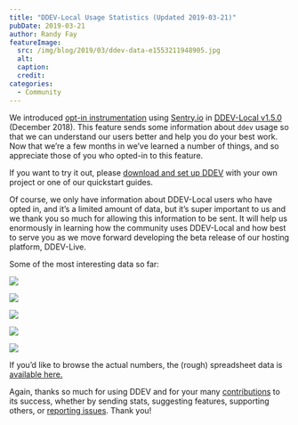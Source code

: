 ```yaml
---
title: "DDEV-Local Usage Statistics (Updated 2019-03-21)"
pubDate: 2019-03-21
author: Randy Fay
featureImage:
  src: /img/blog/2019/03/ddev-data-e1553211948905.jpg
  alt:
  caption:
  credit:
categories:
  - Community
---
```


We introduced [opt-in instrumentation](https://ddev.readthedocs.io/en/stable/users/cli-usage/#opt-in-usage-information) using [Sentry.io](http://sentry.io) in [DDEV-Local v1.5.0](https://github.com/drud/ddev/releases) (December 2018). This feature sends some information about `ddev` usage so that we can understand our users better and help you do your best work. Now that we’re a few months in we’ve learned a number of things, and so appreciate those of you who opted-in to this feature.

If you want to try it out, please [download and set up DDEV](https://ddev.readthedocs.io/en/stable/) with your own project or one of our quickstart guides.

Of course, we only have information about DDEV-Local users who have opted in, and it’s a limited amount of data, but it’s super important to us and we thank you so much for allowing this information to be sent. It will help us enormously in learning how the community uses DDEV-Local and how best to serve you as we move forward developing the beta release of our hosting platform, DDEV-Live.

Some of the most interesting data so far:

![](/img/blog/2019/03/1-os.png)

![](/img/blog/2019/03/2-php.png)

![](/img/blog/2019/03/3-cms.png)

![](/img/blog/2019/03/4-webserver.png)

![](/img/blog/2019/03/5-windows.png)

If you’d like to browse the actual numbers, the (rough) spreadsheet data is [available here.](https://docs.google.com/spreadsheets/d/135MIJBPQifLyssM-CjxGotH3XTrtdCTkcEOb9SQOU6E/edit?usp=sharing)

Again, thanks so much for using DDEV and for your many [contributions](https://github.com/drud/ddev/blob/master/CONTRIBUTING.md) to its success, whether by sending stats, suggesting features, supporting others, or [reporting issues](https://ddev.readthedocs.io/en/stable/#support). Thank you!
